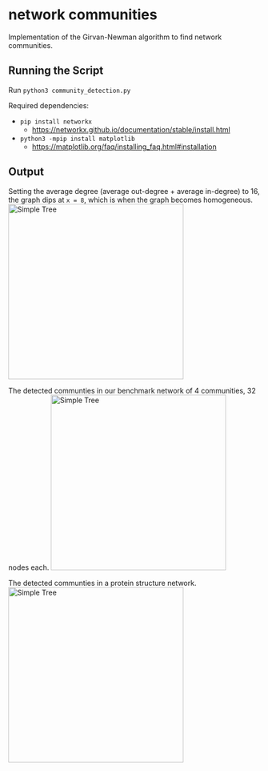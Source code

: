 # network communities

Implementation of the Girvan-Newman algorithm to find network communities.

## Running the Script

Run `python3 community_detection.py`

Required dependencies:
- `pip install networkx`
  - https://networkx.github.io/documentation/stable/install.html
- `python3 -mpip install matplotlib`
  - https://matplotlib.org/faq/installing_faq.html#installation

## Output
Setting the average degree (average out-degree + average in-degree) to 16, the graph dips at `x = 8`, which is when the graph becomes homogeneous.  
<img src="https://user-images.githubusercontent.com/5431678/34019921-70a6a25e-e131-11e7-8f29-d919d7b85337.png"
	alt="Simple Tree" height="350px" />

The detected communties in our benchmark network of 4 communities, 32 nodes each.
<img src="https://user-images.githubusercontent.com/5431678/34020187-1107dea6-e133-11e7-8e31-df276c7ad94b.png"
	alt="Simple Tree" height="350px" />

The detected communties in a protein structure network.
<img src="https://user-images.githubusercontent.com/5431678/34020188-13628ac0-e133-11e7-8334-ab41c77fd7e3.png"
	alt="Simple Tree" height="350px" />
